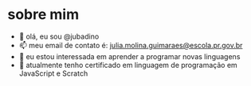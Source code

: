 # sobre mim
- 👋 olá, eu sou @jubadino
- 📫 meu email de contato é: julia.molina.guimaraes@escola.pr.gov.br
- 👀 eu estou interessada em aprender a programar novas linguagens 
- 🌱 atualmente tenho certificado em linguagem de programação em JavaScript e Scratch


